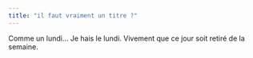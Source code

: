 ```yaml
---
title: "il faut vraiment un titre ?"
---
```


Comme un lundi... Je hais le lundi. Vivement que ce jour soit retiré de la
semaine.

